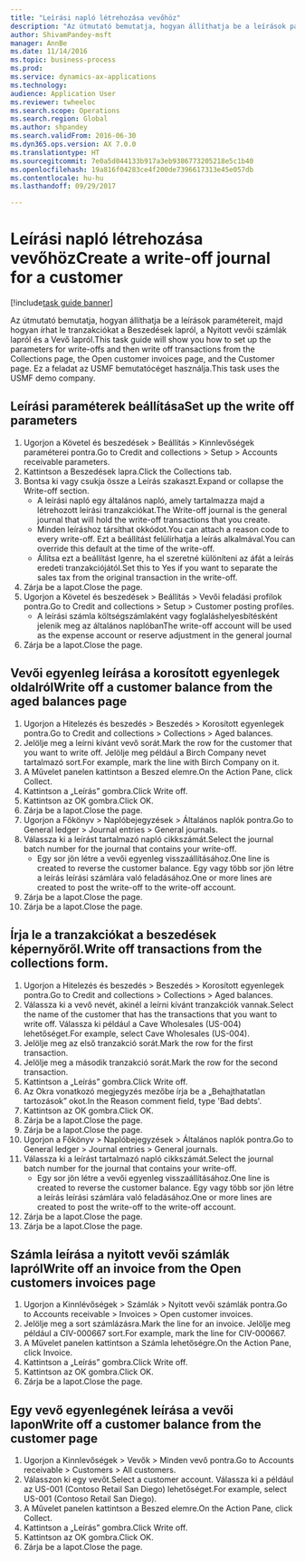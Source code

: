 ```yaml
--- 
title: "Leírási napló létrehozása vevőhöz"
description: "Az útmutató bemutatja, hogyan állíthatja be a leírások paramétereit, majd hogyan írhat le tranzakciókat a Beszedések lapról, a Nyitott vevői számlák lapról és a Vevő lapról."
author: ShivamPandey-msft
manager: AnnBe
ms.date: 11/14/2016
ms.topic: business-process
ms.prod: 
ms.service: dynamics-ax-applications
ms.technology: 
audience: Application User
ms.reviewer: twheeloc
ms.search.scope: Operations
ms.search.region: Global
ms.author: shpandey
ms.search.validFrom: 2016-06-30
ms.dyn365.ops.version: AX 7.0.0
ms.translationtype: HT
ms.sourcegitcommit: 7e0a5d044133b917a3eb9386773205218e5c1b40
ms.openlocfilehash: 19a816f04283ce4f200de7396617313e45e057db
ms.contentlocale: hu-hu
ms.lasthandoff: 09/29/2017

---
```

# <a name="create-a-write-off-journal-for-a-customer"></a><span data-ttu-id="fd4a5-103">Leírási napló létrehozása vevőhöz</span><span class="sxs-lookup"><span data-stu-id="fd4a5-103">Create a write-off journal for a customer</span></span>

[!include[task guide banner](../../includes/task-guide-banner.md)]

<span data-ttu-id="fd4a5-104">Az útmutató bemutatja, hogyan állíthatja be a leírások paramétereit, majd hogyan írhat le tranzakciókat a Beszedések lapról, a Nyitott vevői számlák lapról és a Vevő lapról.</span><span class="sxs-lookup"><span data-stu-id="fd4a5-104">This task guide will show you how to set up the parameters for write-offs and then write off transactions from the Collections page, the Open customer invoices page, and the Customer page.</span></span> <span data-ttu-id="fd4a5-105">Ez a feladat az USMF bemutatócéget használja.</span><span class="sxs-lookup"><span data-stu-id="fd4a5-105">This task uses the USMF demo company.</span></span>


## <a name="set-up-the-write-off-parameters"></a><span data-ttu-id="fd4a5-106">Leírási paraméterek beállítása</span><span class="sxs-lookup"><span data-stu-id="fd4a5-106">Set up the write off parameters</span></span>
1. <span data-ttu-id="fd4a5-107">Ugorjon a Követel és beszedések > Beállítás > Kinnlevőségek paraméterei pontra.</span><span class="sxs-lookup"><span data-stu-id="fd4a5-107">Go to Credit and collections > Setup > Accounts receivable parameters.</span></span>
2. <span data-ttu-id="fd4a5-108">Kattintson a Beszedések lapra.</span><span class="sxs-lookup"><span data-stu-id="fd4a5-108">Click the Collections tab.</span></span>
3. <span data-ttu-id="fd4a5-109">Bontsa ki vagy csukja össze a Leírás szakaszt.</span><span class="sxs-lookup"><span data-stu-id="fd4a5-109">Expand or collapse the Write-off section.</span></span>
    * <span data-ttu-id="fd4a5-110">A leírási napló egy általános napló, amely tartalmazza majd a létrehozott leírási tranzakciókat.</span><span class="sxs-lookup"><span data-stu-id="fd4a5-110">The Write-off journal is the general journal that will hold the write-off transactions that you create.</span></span>  
    * <span data-ttu-id="fd4a5-111">Minden leíráshoz társíthat okkódot.</span><span class="sxs-lookup"><span data-stu-id="fd4a5-111">You can attach a reason code to every write-off.</span></span> <span data-ttu-id="fd4a5-112">Ezt a beállítást felülírhatja a leírás alkalmával.</span><span class="sxs-lookup"><span data-stu-id="fd4a5-112">You can override this default at the time of the write-off.</span></span>  
    * <span data-ttu-id="fd4a5-113">Állítsa ezt a beállítást Igenre, ha el szeretné különíteni az áfát a leírás eredeti tranzakciójától.</span><span class="sxs-lookup"><span data-stu-id="fd4a5-113">Set this to Yes if you want to separate the sales tax from the original transaction in the write-off.</span></span>  
4. <span data-ttu-id="fd4a5-114">Zárja be a lapot.</span><span class="sxs-lookup"><span data-stu-id="fd4a5-114">Close the page.</span></span>
5. <span data-ttu-id="fd4a5-115">Ugorjon a Követel és beszedések > Beállítás > Vevői feladási profilok pontra.</span><span class="sxs-lookup"><span data-stu-id="fd4a5-115">Go to Credit and collections > Setup > Customer posting profiles.</span></span>
    * <span data-ttu-id="fd4a5-116">A leírási számla költségszámlaként vagy foglaláshelyesbítésként jelenik meg az általános naplóban</span><span class="sxs-lookup"><span data-stu-id="fd4a5-116">The write-off account will be used as the expense account or reserve adjustment in the general journal</span></span>   
6. <span data-ttu-id="fd4a5-117">Zárja be a lapot.</span><span class="sxs-lookup"><span data-stu-id="fd4a5-117">Close the page.</span></span>

## <a name="write-off-a-customer-balance-from-the-aged-balances-page"></a><span data-ttu-id="fd4a5-118">Vevői egyenleg leírása a korosított egyenlegek oldalról</span><span class="sxs-lookup"><span data-stu-id="fd4a5-118">Write off a customer balance from the aged balances page</span></span>
1. <span data-ttu-id="fd4a5-119">Ugorjon a Hitelezés és beszedés > Beszedés > Korosított egyenlegek pontra.</span><span class="sxs-lookup"><span data-stu-id="fd4a5-119">Go to Credit and collections > Collections > Aged balances.</span></span>
2. <span data-ttu-id="fd4a5-120">Jelölje meg a leírni kívánt vevő sorát.</span><span class="sxs-lookup"><span data-stu-id="fd4a5-120">Mark the row for the customer that you want to write off.</span></span> <span data-ttu-id="fd4a5-121">Jelölje meg például a Birch Company nevet tartalmazó sort.</span><span class="sxs-lookup"><span data-stu-id="fd4a5-121">For example, mark the line with Birch Company on it.</span></span>
3. <span data-ttu-id="fd4a5-122">A Művelet panelen kattintson a Beszed elemre.</span><span class="sxs-lookup"><span data-stu-id="fd4a5-122">On the Action Pane, click Collect.</span></span>
4. <span data-ttu-id="fd4a5-123">Kattintson a „Leírás” gombra.</span><span class="sxs-lookup"><span data-stu-id="fd4a5-123">Click Write off.</span></span>
5. <span data-ttu-id="fd4a5-124">Kattintson az OK gombra.</span><span class="sxs-lookup"><span data-stu-id="fd4a5-124">Click OK.</span></span>
6. <span data-ttu-id="fd4a5-125">Zárja be a lapot.</span><span class="sxs-lookup"><span data-stu-id="fd4a5-125">Close the page.</span></span>
7. <span data-ttu-id="fd4a5-126">Ugorjon a Főkönyv > Naplóbejegyzések > Általános naplók pontra.</span><span class="sxs-lookup"><span data-stu-id="fd4a5-126">Go to General ledger > Journal entries > General journals.</span></span>
8. <span data-ttu-id="fd4a5-127">Válassza ki a leírást tartalmazó napló cikkszámát.</span><span class="sxs-lookup"><span data-stu-id="fd4a5-127">Select the journal batch number for the journal that contains your write-off.</span></span>
    * <span data-ttu-id="fd4a5-128">Egy sor jön létre a vevői egyenleg visszaállításához.</span><span class="sxs-lookup"><span data-stu-id="fd4a5-128">One line is created to reverse the customer balance.</span></span> <span data-ttu-id="fd4a5-129">Egy vagy több sor jön létre a leírás leírási számlára való feladásához.</span><span class="sxs-lookup"><span data-stu-id="fd4a5-129">One or more lines are created to post the write-off to the write-off account.</span></span>  
9. <span data-ttu-id="fd4a5-130">Zárja be a lapot.</span><span class="sxs-lookup"><span data-stu-id="fd4a5-130">Close the page.</span></span>
10. <span data-ttu-id="fd4a5-131">Zárja be a lapot.</span><span class="sxs-lookup"><span data-stu-id="fd4a5-131">Close the page.</span></span>

## <a name="write-off-transactions-from-the-collections-form"></a><span data-ttu-id="fd4a5-132">Írja le a tranzakciókat a beszedések képernyőről.</span><span class="sxs-lookup"><span data-stu-id="fd4a5-132">Write off transactions from the collections form.</span></span>
1. <span data-ttu-id="fd4a5-133">Ugorjon a Hitelezés és beszedés > Beszedés > Korosított egyenlegek pontra.</span><span class="sxs-lookup"><span data-stu-id="fd4a5-133">Go to Credit and collections > Collections > Aged balances.</span></span>
2. <span data-ttu-id="fd4a5-134">Válassza ki a vevő nevét, akinél a leírni kívánt tranzakciók vannak.</span><span class="sxs-lookup"><span data-stu-id="fd4a5-134">Select the name of the customer that has the transactions that you want to write off.</span></span> <span data-ttu-id="fd4a5-135">Válassza ki például a Cave Wholesales (US-004) lehetőséget.</span><span class="sxs-lookup"><span data-stu-id="fd4a5-135">For example, select Cave Wholesales (US-004).</span></span>
3. <span data-ttu-id="fd4a5-136">Jelölje meg az első tranzakció sorát.</span><span class="sxs-lookup"><span data-stu-id="fd4a5-136">Mark the row for the first transaction.</span></span>
4. <span data-ttu-id="fd4a5-137">Jelölje meg a második tranzakció sorát.</span><span class="sxs-lookup"><span data-stu-id="fd4a5-137">Mark the row for the second transaction.</span></span>
5. <span data-ttu-id="fd4a5-138">Kattintson a „Leírás” gombra.</span><span class="sxs-lookup"><span data-stu-id="fd4a5-138">Click Write off.</span></span>
6. <span data-ttu-id="fd4a5-139">Az Okra vonatkozó megjegyzés mezőbe írja be a „Behajthatatlan tartozások” okot.</span><span class="sxs-lookup"><span data-stu-id="fd4a5-139">In the Reason comment field, type 'Bad debts'.</span></span>
7. <span data-ttu-id="fd4a5-140">Kattintson az OK gombra.</span><span class="sxs-lookup"><span data-stu-id="fd4a5-140">Click OK.</span></span>
8. <span data-ttu-id="fd4a5-141">Zárja be a lapot.</span><span class="sxs-lookup"><span data-stu-id="fd4a5-141">Close the page.</span></span>
9. <span data-ttu-id="fd4a5-142">Zárja be a lapot.</span><span class="sxs-lookup"><span data-stu-id="fd4a5-142">Close the page.</span></span>
10. <span data-ttu-id="fd4a5-143">Ugorjon a Főkönyv > Naplóbejegyzések > Általános naplók pontra.</span><span class="sxs-lookup"><span data-stu-id="fd4a5-143">Go to General ledger > Journal entries > General journals.</span></span>
11. <span data-ttu-id="fd4a5-144">Válassza ki a leírást tartalmazó napló cikkszámát.</span><span class="sxs-lookup"><span data-stu-id="fd4a5-144">Select the journal batch number for the journal that contains your write-off.</span></span>
    * <span data-ttu-id="fd4a5-145">Egy sor jön létre a vevői egyenleg visszaállításához.</span><span class="sxs-lookup"><span data-stu-id="fd4a5-145">One line is created to reverse the customer balance.</span></span> <span data-ttu-id="fd4a5-146">Egy vagy több sor jön létre a leírás leírási számlára való feladásához.</span><span class="sxs-lookup"><span data-stu-id="fd4a5-146">One or more lines are created to post the write-off to the write-off account.</span></span>  
12. <span data-ttu-id="fd4a5-147">Zárja be a lapot.</span><span class="sxs-lookup"><span data-stu-id="fd4a5-147">Close the page.</span></span>
13. <span data-ttu-id="fd4a5-148">Zárja be a lapot.</span><span class="sxs-lookup"><span data-stu-id="fd4a5-148">Close the page.</span></span>

## <a name="write-off-an-invoice-from-the-open-customers-invoices-page"></a><span data-ttu-id="fd4a5-149">Számla leírása a nyitott vevői számlák lapról</span><span class="sxs-lookup"><span data-stu-id="fd4a5-149">Write off an invoice from the Open customers invoices page</span></span>
1. <span data-ttu-id="fd4a5-150">Ugorjon a Kinnlévőségek > Számlák > Nyitott vevői számlák pontra.</span><span class="sxs-lookup"><span data-stu-id="fd4a5-150">Go to Accounts receivable > Invoices > Open customer invoices.</span></span>
2. <span data-ttu-id="fd4a5-151">Jelölje meg a sort számlázásra.</span><span class="sxs-lookup"><span data-stu-id="fd4a5-151">Mark the line for an invoice.</span></span> <span data-ttu-id="fd4a5-152">Jelölje meg például a CIV-000667 sort.</span><span class="sxs-lookup"><span data-stu-id="fd4a5-152">For example, mark the line for CIV-000667.</span></span>
3. <span data-ttu-id="fd4a5-153">A Művelet panelen kattintson a Számla lehetőségre.</span><span class="sxs-lookup"><span data-stu-id="fd4a5-153">On the Action Pane, click Invoice.</span></span>
4. <span data-ttu-id="fd4a5-154">Kattintson a „Leírás” gombra.</span><span class="sxs-lookup"><span data-stu-id="fd4a5-154">Click Write off.</span></span>
5. <span data-ttu-id="fd4a5-155">Kattintson az OK gombra.</span><span class="sxs-lookup"><span data-stu-id="fd4a5-155">Click OK.</span></span>
6. <span data-ttu-id="fd4a5-156">Zárja be a lapot.</span><span class="sxs-lookup"><span data-stu-id="fd4a5-156">Close the page.</span></span>

## <a name="write-off-a-customer-balance-from-the-customer-page"></a><span data-ttu-id="fd4a5-157">Egy vevő egyenlegének leírása a vevői lapon</span><span class="sxs-lookup"><span data-stu-id="fd4a5-157">Write off a customer balance from the customer page</span></span>
1. <span data-ttu-id="fd4a5-158">Ugorjon a Kinnlevőségek > Vevők > Minden vevő pontra.</span><span class="sxs-lookup"><span data-stu-id="fd4a5-158">Go to Accounts receivable > Customers > All customers.</span></span>
2. <span data-ttu-id="fd4a5-159">Válasszon ki egy vevőt.</span><span class="sxs-lookup"><span data-stu-id="fd4a5-159">Select a customer account.</span></span> <span data-ttu-id="fd4a5-160">Válassza ki a például az US-001 (Contoso Retail San Diego) lehetőséget.</span><span class="sxs-lookup"><span data-stu-id="fd4a5-160">For example, select US-001 (Contoso Retail San Diego).</span></span>
3. <span data-ttu-id="fd4a5-161">A Művelet panelen kattintson a Beszed elemre.</span><span class="sxs-lookup"><span data-stu-id="fd4a5-161">On the Action Pane, click Collect.</span></span>
4. <span data-ttu-id="fd4a5-162">Kattintson a „Leírás” gombra.</span><span class="sxs-lookup"><span data-stu-id="fd4a5-162">Click Write off.</span></span>
5. <span data-ttu-id="fd4a5-163">Kattintson az OK gombra.</span><span class="sxs-lookup"><span data-stu-id="fd4a5-163">Click OK.</span></span>
6. <span data-ttu-id="fd4a5-164">Zárja be a lapot.</span><span class="sxs-lookup"><span data-stu-id="fd4a5-164">Close the page.</span></span>


